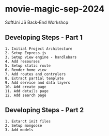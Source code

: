 # movie-magic-sep-2024
SoftUni JS Back-End Workshop


## Developing Steps - Part 1
    1. Initial Project Architecture
    2. Setup Express.js
    3. Setup view engine - handlebars
    4. Add resourses
    5. Setup static route
    6. Render home view
    7. Add routes and controlers
    8. Extract partial template
    9. Add service and data layers
    10. Add create page
    11. Add details page
    12. Add search page

## Developing Steps - Part 2
    1. Extarct init files
    2. Setup mongoose
    3. Add models